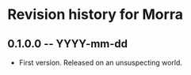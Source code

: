 # Revision history for Morra

## 0.1.0.0  -- YYYY-mm-dd

* First version. Released on an unsuspecting world.
